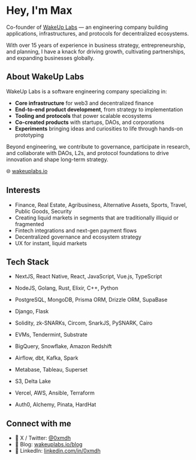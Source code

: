 # Hey, I'm Max 
Co-founder of [WakeUp Labs](https://www.wakeuplabs.io) — an engineering company building applications, infrastructures, and protocols for decentralized ecosystems.

With over 15 years of experience in business strategy, entrepreneurship, and planning, I have a knack for driving growth, cultivating partnerships, and expanding businesses globally. 


## About WakeUp Labs

WakeUp Labs is a software engineering company specializing in:

- **Core infrastructure** for web3 and decentralized finance
- **End-to-end product development**, from strategy to implementation
- **Tooling and protocols** that power scalable ecosystems
- **Co-created products** with startups, DAOs, and corporations
- **Experiments** bringing ideas and curiosities to life through hands-on prototyping

Beyond engineering, we contribute to governance, participate in research, and collaborate with DAOs, L2s, and protocol foundations to drive innovation and shape long-term strategy.

🌐 [wakeuplabs.io](https://www.wakeuplabs.io)


## Interests

- Finance, Real Estate, Agribusiness, Alternative Assets, Sports, Travel, Public Goods, Security
- Creating liquid markets in segments that are traditionally illiquid or fragmented
- Fintech integrations and next-gen payment flows
- Decentralized governance and ecosystem strategy
- UX for instant, liquid markets

## Tech Stack

- NextJS, React Native, React, JavaScript, Vue.js, TypeScript

- NodeJS, Golang, Rust, Elixir, C++, Python
- PostgreSQL, MongoDB, Prisma ORM, Drizzle ORM, SupaBase
- Django, Flask

- Solidity, zk-SNARKs, Circom, SnarkJS, PySNARK, Cairo
- EVMs, Tendermint, Substrate

- BigQuery, Snowflake, Amazon Redshift
- Airflow, dbt, Kafka, Spark
- Metabase, Tableau, Superset
- S3, Delta Lake

- Vercel, AWS, Ansible, Terraform

- Auth0, Alchemy, Pinata, HardHat

## Connect with me

- 🧠 X / Twitter: [@0xmdh](https://x.com/0xmdh)
- 📝 Blog: [wakeuplabs.io/blog](https://www.wakeuplabs.io/blog)
- 💼 LinkedIn: [linkedin.com/in/0xmdh](https://www.linkedin.com/in/0xmdh)
